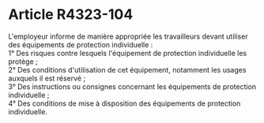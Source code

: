 # Article R4323-104

  
L'employeur informe de manière appropriée les travailleurs devant utiliser des équipements de protection individuelle :   
1° Des risques contre lesquels l'équipement de protection individuelle les protège ;   
2° Des conditions d'utilisation de cet équipement, notamment les usages auxquels il est réservé ;   
3° Des instructions ou consignes concernant les équipements de protection individuelle ;   
4° Des conditions de mise à disposition des équipements de protection individuelle.